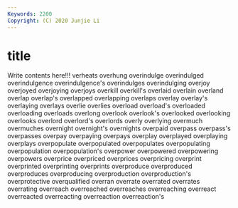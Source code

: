 ```yaml
---
Keywords: 2200
Copyright: (C) 2020 Junjie Li
---
```


# title

Write contents here!!!
verheats 
overhung 
overindulge 
overindulged
overindulgence 
overindulgence's 
overindulges 
overindulging 
overjoy 
overjoyed 
overjoying 
overjoys 
overkill 
overkill's
overlaid 
overlain 
overland 
overlap 
overlap's 
overlapped 
overlapping 
overlaps 
overlay 
overlay's
overlaying 
overlays 
overlie 
overlies 
overload 
overload's 
overloaded 
overloading 
overloads 
overlong
overlook 
overlook's 
overlooked 
overlooking 
overlooks 
overlord 
overlord's 
overlords 
overly 
overlying
overmuch 
overmuches 
overnight 
overnight's 
overnights 
overpaid 
overpass 
overpass's 
overpasses 
overpay
overpaying 
overpays 
overplay 
overplayed 
overplaying 
overplays 
overpopulate 
overpopulated 
overpopulates 
overpopulating
overpopulation 
overpopulation's 
overpower 
overpowered 
overpowering 
overpowers 
overprice 
overpriced 
overprices 
overpricing
overprint 
overprinted 
overprinting 
overprints 
overproduce 
overproduced 
overproduces 
overproducing 
overproduction 
overproduction's
overprotective 
overqualified 
overran 
overrate 
overrated 
overrates 
overrating 
overreach 
overreached 
overreaches
overreaching 
overreact 
overreacted 
overreacting 
overreaction 
overreaction's 
